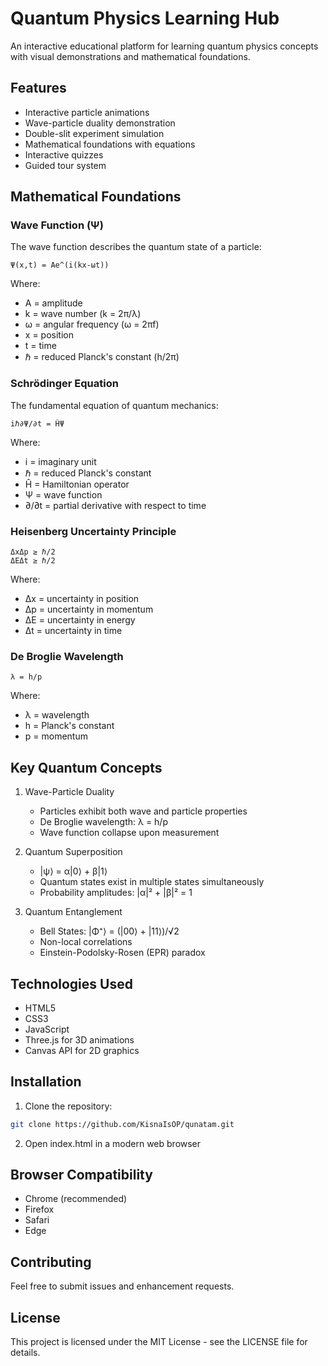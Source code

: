 # Quantum Physics Learning Hub

An interactive educational platform for learning quantum physics concepts with visual demonstrations and mathematical foundations.

## Features

- Interactive particle animations
- Wave-particle duality demonstration
- Double-slit experiment simulation
- Mathematical foundations with equations
- Interactive quizzes
- Guided tour system

## Mathematical Foundations

### Wave Function (Ψ)
The wave function describes the quantum state of a particle:
```
Ψ(x,t) = Ae^(i(kx-ωt))
```
Where:
- A = amplitude
- k = wave number (k = 2π/λ)
- ω = angular frequency (ω = 2πf)
- x = position
- t = time
- ℏ = reduced Planck's constant (h/2π)

### Schrödinger Equation
The fundamental equation of quantum mechanics:
```
iℏ∂Ψ/∂t = ĤΨ
```
Where:
- i = imaginary unit
- ℏ = reduced Planck's constant
- Ĥ = Hamiltonian operator
- Ψ = wave function
- ∂/∂t = partial derivative with respect to time

### Heisenberg Uncertainty Principle
```
ΔxΔp ≥ ℏ/2
ΔEΔt ≥ ℏ/2
```
Where:
- Δx = uncertainty in position
- Δp = uncertainty in momentum
- ΔE = uncertainty in energy
- Δt = uncertainty in time

### De Broglie Wavelength
```
λ = h/p
```
Where:
- λ = wavelength
- h = Planck's constant
- p = momentum

## Key Quantum Concepts

1. Wave-Particle Duality
   - Particles exhibit both wave and particle properties
   - De Broglie wavelength: λ = h/p
   - Wave function collapse upon measurement

2. Quantum Superposition
   - |ψ⟩ = α|0⟩ + β|1⟩
   - Quantum states exist in multiple states simultaneously
   - Probability amplitudes: |α|² + |β|² = 1

3. Quantum Entanglement
   - Bell States: |Φ⁺⟩ = (|00⟩ + |11⟩)/√2
   - Non-local correlations
   - Einstein-Podolsky-Rosen (EPR) paradox

## Technologies Used

- HTML5
- CSS3
- JavaScript
- Three.js for 3D animations
- Canvas API for 2D graphics

## Installation

1. Clone the repository:
```bash
git clone https://github.com/KisnaIsOP/qunatam.git
```

2. Open index.html in a modern web browser

## Browser Compatibility

- Chrome (recommended)
- Firefox
- Safari
- Edge

## Contributing

Feel free to submit issues and enhancement requests.

## License

This project is licensed under the MIT License - see the LICENSE file for details.

